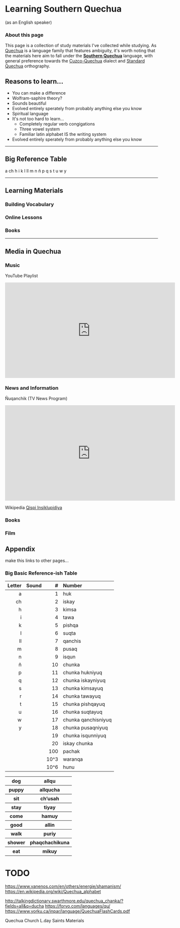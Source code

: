 # Learning Southern Quechua

(as an English speaker)

### About this page

This page is a collection of study materials I've collected while studying. As [Quechua](https://en.wikipedia.org/wiki/Quechuan_languages) is a language family that features ambiguity, it's worth noting that the materials here aim to fall under the **[Southern Quechua](https://en.wikipedia.org/wiki/Southern_Quechua)** language, with general preference towards the [Cuzco-Quechua](https://en.wikipedia.org/wiki/Cuzco_Quechua_language) dialect and [Standard Quechua](https://en.wikipedia.org/wiki/Quechua_alphabet) orthography.

## Reasons to learn...

* You can make a difference
* Wolfram-saphire theory?
* Sounds beautiful
* Evolved entirely sperately from probably anything else you know
* Spiritual language
* It's not too hard to learn...
  * Completely regular verb congigations
  * Three vowel system
  * Familiar latin alphabet IS the writing system
* Evolved entirely sperately from probably anything else you know
  
  

---

## Big Reference Table

a  ch  h  i  k  l  ll  m  n  ñ  p  q  s  t  u  w  y

---

## Learning Materials

### Building Vocabulary

### Online Lessons

### Books

---

## Media in Quechua

### Music

YouTube Playlist

<iframe width="560" height="315" src="https://www.youtube.com/embed/videoseries?list=PLP1RQ_FSfiQ7VdNpyAb852fLMrfCgLZaV" title="YouTube video player" frameborder="0" allow="accelerometer; autoplay; clipboard-write; encrypted-media; gyroscope; picture-in-picture" allowfullscreen></iframe>



### News and Information

Ñuqanchik (TV News Program)

<iframe width="560" height="315" src="https://www.youtube.com/embed/videoseries?list=PLtU1EVPSjC2D6m6kxukp8LjOl_BEMC3JP" title="YouTube video player" frameborder="0" allow="accelerometer; autoplay; clipboard-write; encrypted-media; gyroscope; picture-in-picture" allowfullscreen></iframe>

Wikipedia
[Qispi Insiklupidiya]([Wikipedia](https://qu.wikipedia.org/wiki/Main_Page))

### 

### Books

### 

### Film

### 

## Appendix

make this links to other pages...

### Big Basic Reference-ish Table

| Letter | Sound | #    | Number              |
| ------:|:----- | ----:|:------------------- |
| a      |       | 1    | huk                 |
| ch     |       | 2    | iskay               |
| h      |       | 3    | kimsa               |
| i      |       | 4    | tawa                |
| k      |       | 5    | pishqa              |
| l      |       | 6    | suqta               |
| ll     |       | 7    | qanchis             |
| m      |       | 8    | pusaq               |
| n      |       | 9    | isqun               |
| ñ      |       | 10   | chunka              |
| p      |       | 11   | chunka hukniyuq     |
| q      |       | 12   | chunka iskayniyuq   |
| s      |       | 13   | chunka kimsayuq     |
| r      |       | 14   | chunka tawayuq      |
| t      |       | 15   | chunka pishqayuq    |
| u      |       | 16   | chunka suqtayuq     |
| w      |       | 17   | chunka qanchisniyuq |
| y      |       | 18   | chunka pusaqniyuq   |
|        |       | 19   | chunka isqunniyuq   |
|        |       | 20   | iskay chunka        |
|        |       | 100  | pachak              |
|        |       | 10^3 | waranqa             |
|        |       | 10^6 | hunu                |

<table>
    <tr>
        <th>dog</th>
        <th>allqu</th>
    </tr>
    <tr>
        <th>puppy</th>
        <th>allqucha</th>
    </tr>
    <tr>
        <th>sit</th>
        <th>ch’usah</th>
    </tr>
    <tr>
        <th>stay</th>
        <th>tiyay</th>
    </tr>
    <tr>
        <th>come</th>
        <th>hamuy</th>
    </tr>
    <tr>
        <th>good</th>
        <th>allin</th>
    </tr>
    <tr>
        <th>walk</th>
        <th>puriy</th>
    </tr>
    <tr>
        <th>shower</th>
        <th>phaqchachikuna</th>
    </tr>
    <tr>
        <th>eat</th>
        <th>mikuy</th>
    </tr>
</table>

# TODO

https://www.vanenos.com/en/others/energie/shamanism/
https://en.wikipedia.org/wiki/Quechua_alphabet

http://talkingdictionary.swarthmore.edu/quechua_chanka/?fields=all&q=ducha
https://forvo.com/languages/qu/
https://www.yorku.ca/inpar/language/QuechuaFlashCards.pdf

Quechua Church L.day Saints Materials
